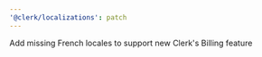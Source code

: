 ```yaml
---
'@clerk/localizations': patch
---
```


Add missing French locales to support new Clerk's Billing feature
